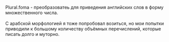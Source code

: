 ﻿Plural.foma - преобразоватеь для приведения английских слов в форму множественного числа.</br>
</br>
С арабской морфологией я тоже попробовал возиться, но мои попытки приводили к большому количеству объёмных перечислений, которые писать долго и муторно.